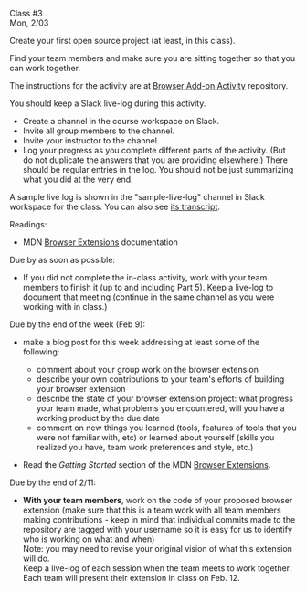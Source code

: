 <div class="lecture1">

<div class="column_date">
<p markdown="block">

Class #3 <br>
Mon, 2/03

</p>
</div>
<div class="column_materials">
<p markdown="block">

Create your first open source project (at least, in this class).

Find your team members and make sure you are sitting together so that
you can work together.


The instructions for the activity are at [Browser Add-on Activity](https://github.com/joannakl/ossd_materials/blob/master/activities/browser_add-on_activity.md) repository.

You should keep a Slack live-log during this activity.
- Create a channel in the course workspace on Slack.
- Invite all group members to the channel.
- Invite your instructor to the channel.
- Log your progress as you complete different parts of the activity.
(But do not duplicate the answers that you are providing elsewhere.)
There should be regular entries in the log.
You should not be just summarizing what you did at the very end.

A sample live log is shown in the "sample-live-log" channel in Slack workspace for the class. You can also see [its transcript](https://cs.nyu.edu/~joannakl/ossd_s20/activities/sample_live_log.html).


Readings:
- MDN [Browser Extensions](https://developer.mozilla.org/en-US/docs/Mozilla/Add-ons/WebExtensions) documentation




</p>
</div>

<div class="column_assign">
<p markdown="block">

Due by as soon as possible:

- If you did not complete the in-class activity, work with your team members to finish
it (up to and including Part 5). Keep a live-log to document that meeting
(continue in the same channel as you were working with in class.)


Due by the end of the week (Feb 9):
- make a blog post for this week addressing at least some of the following:
  - comment about your group work on the browser extension
  - describe your own contributions to your team's efforts of building
  your browser extension
  - describe the state of your browser extension project: what progress
  your team made, what problems you encountered, will you have a working
  product by the due date
  - comment on new things you learned (tools, features of tools that you were not familiar with, etc) or
  learned about yourself (skills you realized you have, team work preferences and style, etc.)

- Read the _Getting Started_ section of the MDN [Browser Extensions](https://developer.mozilla.org/en-US/docs/Mozilla/Add-ons/WebExtensions).


Due by the end of 2/11:

- __With your team members__, work on the code of your proposed browser extension
(make sure that this is a team work with all team members making contributions -
keep in mind that individual commits made to the repository are tagged with your
username so it is easy for us to identify who is working on what and when) <br>
Note: you may need to revise your original vision of what this extension will do. <br>
Keep a live-log of each session when the team meets to work together. <br>
Each team will present their extension in class on Feb. 12.



</p>
</div>

</div>
